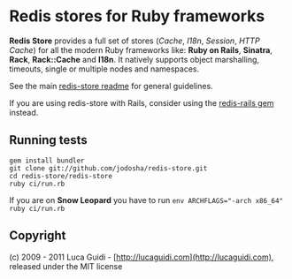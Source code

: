 # Redis stores for Ruby frameworks

__Redis Store__ provides a full set of stores (*Cache*, *I18n*, *Session*, *HTTP Cache*) for all the modern Ruby frameworks like: __Ruby on Rails__, __Sinatra__, __Rack__, __Rack::Cache__ and __I18n__. It natively supports object marshalling, timeouts, single or multiple nodes and namespaces.

See the main [redis-store readme](https://github.com/jodosha/redis-store) for general guidelines.

If you are using redis-store with Rails, consider using the [redis-rails gem](https://github.com/jodosha/redis-store/tree/master/redis-rails) instead.

## Running tests

    gem install bundler
    git clone git://github.com/jodosha/redis-store.git
    cd redis-store/redis-store
    ruby ci/run.rb

If you are on **Snow Leopard** you have to run `env ARCHFLAGS="-arch x86_64" ruby ci/run.rb`

## Copyright

(c) 2009 - 2011 Luca Guidi - [http://lucaguidi.com](http://lucaguidi.com), released under the MIT license
